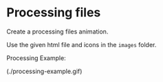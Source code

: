 # Processing files

Create a processing files animation.

Use the given html file and icons in the `images` folder.

Processing Example:

(./processing-example.gif)
